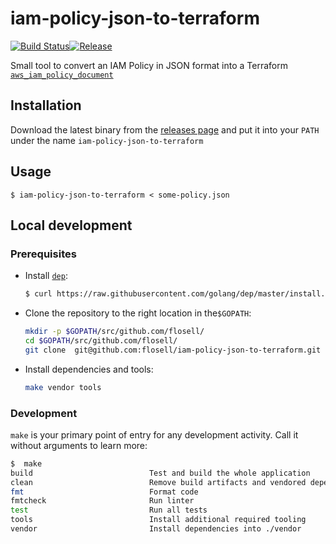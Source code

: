 # iam-policy-json-to-terraform

[![Build Status](https://travis-ci.org/flosell/iam-policy-json-to-terraform.svg?branch=master)](https://travis-ci.org/flosell/iam-policy-json-to-terraform)[![Release](https://img.shields.io/github/release/flosell/iam-policy-json-to-terraform.svg)](https://github.com/flosell/iam-policy-json-to-terraform/releases)

Small tool to convert an IAM Policy in JSON format into a Terraform [`aws_iam_policy_document`](https://www.terraform.io/docs/providers/aws/d/iam_policy_document.html)

## Installation

Download the latest binary from the [releases page](https://github.com/flosell/iam-policy-json-to-terraform/releases) and put it into your `PATH` under the name `iam-policy-json-to-terraform`


## Usage

```
$ iam-policy-json-to-terraform < some-policy.json
```

## Local development

### Prerequisites

* Install [`dep`](https://golang.github.io/dep/): 
  ```bash 
  $ curl https://raw.githubusercontent.com/golang/dep/master/install.sh | sh
  ```
  
* Clone the repository to the right location in the`$GOPATH`: 
  ```bash
  mkdir -p $GOPATH/src/github.com/flosell/
  cd $GOPATH/src/github.com/flosell/
  git clone  git@github.com:flosell/iam-policy-json-to-terraform.git
  ```

* Install dependencies and tools: 
  ```bash
  make vendor tools
  ```
  
### Development

`make` is your primary point of entry for any development activity. Call it without arguments to learn more: 

```bash
$  make
build                          Test and build the whole application
clean                          Remove build artifacts and vendored dependencies
fmt                            Format code
fmtcheck                       Run linter
test                           Run all tests
tools                          Install additional required tooling
vendor                         Install dependencies into ./vendor 
```
